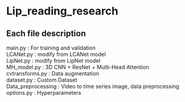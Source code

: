 # Lip_reading_research
## Each file description
main.py : For training and validation<br>
LCANet.py : modify from LCANet model<br>
LipNet.py : modify from LipNet model<br>
MH_model.py : 3D CNN + ResNet + Multi-Head Attention<br>
cvtransforms.py : Data augmentation<br>
dataset.py : Custom Dataset<br>
Data_preprocessing : Video to time series image, data preprocessing<br>
options.py : Hyperparameters<br>
